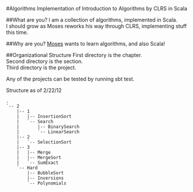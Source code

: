 #Algorithms
Implementation of Introduction to Algorithms by CLRS in Scala

##What are you?
I am a collection of algorithms, implemented in Scala.  
I should grow as Moses reworks his way through CLRS, implementing stuff this time.

##Why are you?
[Moses](http://github.com/mnn2104) wants to learn algorithms, and also Scala!

##Organizational Structure
First directory is the chapter.  
Second directory is the section.  
Third directory is the project.  

Any of the projects can be tested by running sbt test.  

Structure as of 2/22/12  

```.
.
`-- 2
    |-- 1
    |   |-- InsertionSort
    |   `-- Search
    |       |-- BinarySearch
    |       `-- LinearSearch
    |-- 2
    |   `-- SelectionSort
    |-- 3
    |   |-- Merge
    |   |-- MergeSort
    |   `-- SumExact
    `-- Hard
        |-- BubbleSort
        |-- Inversions
        `-- Polynomials
```
